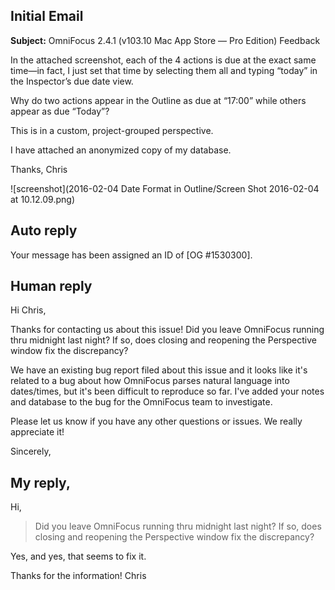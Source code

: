 ## Initial Email

**Subject:** OmniFocus 2.4.1 (v103.10 Mac App Store — Pro Edition) Feedback

In the attached screenshot, each of the 4 actions is due at the exact same time—in fact, I just set that time by selecting them all and typing “today” in the Inspector’s due date view.

Why do two actions appear in the Outline as due at “17:00” while others appear as due “Today”?

This is in a custom, project-grouped perspective.

I have attached an anonymized copy of my database.

Thanks,
Chris

![screenshot](2016-02-04 Date Format in Outline/Screen Shot 2016-02-04 at 10.12.09.png)

## Auto reply

Your message has been assigned an ID of [OG #1530300].

## Human reply

Hi Chris,

Thanks for contacting us about this issue! Did you leave OmniFocus running thru midnight last night? If so, does closing and reopening the Perspective window fix the discrepancy? 

We have an existing bug report filed about this issue and it looks like it's related to a bug about how OmniFocus parses natural language into dates/times, but it's been difficult to reproduce so far. I've added your notes and database to the bug for the OmniFocus team to investigate.

Please let us know if you have any other questions or issues. We really appreciate it!

Sincerely,

## My reply,

Hi,

> Did you leave OmniFocus running thru midnight last night? If so, does closing and reopening the Perspective window fix the discrepancy?

Yes, and yes, that seems to fix it.

Thanks for the information!
Chris
